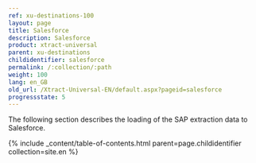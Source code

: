 ```yaml
---
ref: xu-destinations-100
layout: page
title: Salesforce
description: Salesforce
product: xtract-universal
parent: xu-destinations
childidentifier: salesforce
permalink: /:collection/:path
weight: 100
lang: en_GB
old_url: /Xtract-Universal-EN/default.aspx?pageid=salesforce
progressstate: 5
---
```


The following section describes the loading of the SAP extraction data to Salesforce.

{% include _content/table-of-contents.html parent=page.childidentifier collection=site.en %}